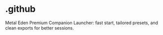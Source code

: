 # .github
Metal Eden Premium Companion Launcher: fast start, tailored presets, and clean exports for better sessions.
